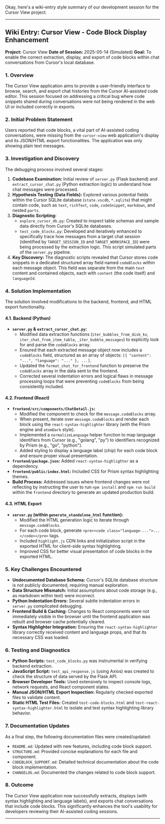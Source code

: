 Okay, here's a wiki-entry style summary of our development session for the Cursor View project.

---

## Wiki Entry: Cursor View - Code Block Display Enhancement

**Project:** Cursor View
**Date of Session:** 2025-05-14 (Simulated)
**Goal:** To enable the correct extraction, display, and export of code blocks within chat conversations from Cursor's local database.

### 1. Overview

The Cursor View application aims to provide a user-friendly interface to browse, search, and export chat histories from the Cursor AI-assisted code editor. This session focused on addressing a critical bug where code snippets shared during conversations were not being rendered in the web UI or included correctly in exports.

### 2. Initial Problem Statement

Users reported that code blocks, a vital part of AI-assisted coding conversations, were missing from the `cursor-view` web application's display and its JSON/HTML export functionalities. The application was only showing plain text messages.

### 3. Investigation and Discovery

The debugging process involved several stages:

1.  **Codebase Examination:** Initial review of `server.py` (Flask backend) and `extract_cursor_chat.py` (Python extraction logic) to understand how chat messages were processed.
2.  **Hypothesis Testing (Data Fields):** Explored various potential fields within the Cursor SQLite database (`state.vscdb`, `*.sqlite`) that might contain code, such as `text`, `richText`, `code`, `codeSnippet`, `markdown`, and nested `parts`.
3.  **Diagnostic Scripting:**
    *   `explore_cursor_db.py`: Created to inspect table schemas and sample data directly from Cursor's SQLite databases.
    *   `test_code_blocks.py`: Developed and iteratively enhanced to specifically trace how messages from a target chat session (identified by `TARGET_SESSION_ID` and `TARGET_WORKSPACE_ID`) were being processed by the extraction logic. This script simulated parts of the `server.py` pipeline.
4.  **Key Discovery:** The diagnostic scripts revealed that Cursor stores code snippets in a dedicated structured array field named `codeBlocks` within each message object. This field was separate from the main `text` content and contained objects, each with `content` (the code itself) and `languageId`.

### 4. Solution Implementation

The solution involved modifications to the backend, frontend, and HTML export functionality.

#### 4.1. Backend (Python)

*   **`server.py` & `extract_cursor_chat.py`:**
    *   Modified data extraction functions (`iter_bubbles_from_disk_kv`, `iter_chat_from_item_table`, `_iter_bubble_messages`) to explicitly look for and parse the `codeBlocks` array.
    *   Ensured that each extracted message object now includes a `codeBlocks` field, structured as an array of objects: `[{ "content": "...", "language": "..." }, ...]`.
    *   Updated the `format_chat_for_frontend` function to preserve the `codeBlocks` array in the data sent to the frontend.
    *   Corrected several indentation errors and logical flaws in message processing loops that were preventing `codeBlocks` from being consistently included.

#### 4.2. Frontend (React)

*   **`frontend/src/components/ChatDetail.js`:**
    *   Modified the component to check for the `message.codeBlocks` array.
    *   When present, iterate over `message.codeBlocks` and render each block using the `react-syntax-highlighter` library (with the Prism engine and `atomDark` style).
    *   Implemented a `normalizeLanguage` helper function to map language identifiers from Cursor (e.g., "golang", "py") to identifiers recognized by Prism (e.g., "go", "python").
    *   Added styling to display a language label (chip) for each code block and ensure proper visual presentation.
*   **`frontend/package.json`:** Added `react-syntax-highlighter` as a dependency.
*   **`frontend/public/index.html`:** Included CSS for Prism syntax highlighting themes.
*   **Build Process:** Addressed issues where frontend changes were not reflecting by instructing the user to run `npm install` and `npm run build` within the `frontend` directory to generate an updated production build.

#### 4.3. HTML Export

*   **`server.py` (within `generate_standalone_html` function):**
    *   Modified the HTML generation logic to iterate through `message.codeBlocks`.
    *   For each code block, generate `<pre><code class="language-...">...</code></pre>` tags.
    *   Included `highlight.js` CDN links and initialization script in the exported HTML for client-side syntax highlighting.
    *   Improved CSS for better visual presentation of code blocks in the exported HTML.

### 5. Key Challenges Encountered

*   **Undocumented Database Schema:** Cursor's SQLite database structure is not publicly documented, requiring manual exploration.
*   **Data Structure Mismatch:** Initial assumptions about code storage (e.g., as markdown within text) were incorrect.
*   **Python Indentation Errors:** Several subtle indentation errors in `server.py` complicated debugging.
*   **Frontend Build & Caching:** Changes to React components were not immediately visible in the browser until the frontend application was rebuilt and browser cache potentially cleared.
*   **Syntax Highlighter Integration:** Ensuring the `react-syntax-highlighter` library correctly received content and language props, and that its necessary CSS was loaded.

### 6. Testing and Diagnostics

*   **Python Scripts:** `test_code_blocks.py` was instrumental in verifying backend extraction.
*   **JavaScript Script:** `test_api_response.js` (using Axios) was created to check the structure of data served by the Flask API.
*   **Browser Developer Tools:** Used extensively to inspect console logs, network requests, and React component states.
*   **Manual JSON/HTML Export Inspection:** Regularly checked exported files to validate content.
*   **Static HTML Test Files:** Created `test-code-blocks.html` and `test-react-syntax-highlighter.html` to isolate and test syntax highlighting library behavior.

### 7. Documentation Updates

As a final step, the following documentation files were created/updated:

*   `README.md`: Updated with new features, including code block support.
*   `STRUCTURE.md`: Provided concise explanations for each file and component.
*   `CODEBLOCK_SUPPORT.md`: Detailed technical documentation about the code block implementation.
*   `CHANGELOG.md`: Documented the changes related to code block support.

### 8. Outcome

The Cursor View application now successfully extracts, displays (with syntax highlighting and language labels), and exports chat conversations that include code blocks. This significantly enhances the tool's usability for developers reviewing their AI-assisted coding sessions.

---